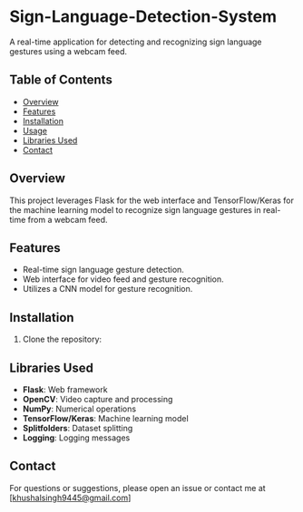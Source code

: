 # Sign-Language-Detection-System


A real-time application for detecting and recognizing sign language gestures using a webcam feed.

## Table of Contents
- [Overview](#overview)
- [Features](#features)
- [Installation](#installation)
- [Usage](#usage)
- [Libraries Used](#libraries-used)
- [Contact](#contact)

## Overview
This project leverages Flask for the web interface and TensorFlow/Keras for the machine learning model to recognize sign language gestures in real-time from a webcam feed.

## Features
- Real-time sign language gesture detection.
- Web interface for video feed and gesture recognition.
- Utilizes a CNN model for gesture recognition.

## Installation
1. Clone the repository:
   

## Libraries Used
- **Flask**: Web framework
- **OpenCV**: Video capture and processing
- **NumPy**: Numerical operations
- **TensorFlow/Keras**: Machine learning model
- **Splitfolders**: Dataset splitting
- **Logging**: Logging messages


## Contact
For questions or suggestions, please open an issue or contact me at [khushalsingh9445@gmail.com]
